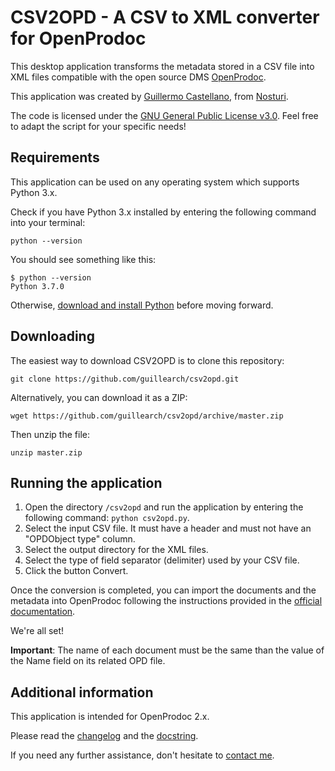 # CSV2OPD - A CSV to XML converter for OpenProdoc

This desktop application transforms the metadata stored in a CSV file into XML files compatible with the open source DMS [OpenProdoc](https://github.com/JHierrot/openprodoc).

This application was created by [Guillermo Castellano](https://guillearch.github.io/), from [Nosturi](https://nosturi.es/).

The code is licensed under the [GNU General Public License v3.0](https://github.com/guillearch/atom-installer/blob/master/LICENSE). Feel free to adapt the script for your specific needs!

## Requirements

This application can be used on any operating system which supports Python 3.x.

Check if you have Python 3.x installed by entering the following command into your terminal:

```
python --version
```

You should see something like this:

```
$ python --version
Python 3.7.0
```

Otherwise, [download and install Python](https://www.python.org/downloads/) before moving forward.

## Downloading

The easiest way to download CSV2OPD is to clone this repository:

```
git clone https://github.com/guillearch/csv2opd.git
```

Alternatively, you can download it as a ZIP:

```
wget https://github.com/guillearch/csv2opd/archive/master.zip
```

Then unzip the file:

```
unzip master.zip
```

## Running the application

1. Open the directory `/csv2opd` and run the application by entering the following command: `python csv2opd.py`.
2. Select the input CSV file. It must have a header and must not have an "OPDObject type" column.
3. Select the output directory for the XML files.
4. Select the type of field separator (delimiter) used by your CSV file.
5. Click the button Convert.

Once the conversion is completed, you can import the documents and the metadata into OpenProdoc following the instructions provided in the [official documentation](https://jhierrot.github.io/openprodoc/help/EN/ImpExpFold.html).

We're all set!

 **Important**: The name of each document must be the same than the value of the Name field on its related OPD file.

## Additional information

This application is intended for OpenProdoc 2.x.

Please read the [changelog](https://github.com/guillearch/csv2opd/tree/master/docs/changelog.md) and the [docstring](https://github.com/guillearch/csv2opd/tree/master/docs/helpfile.txt).

If you need any further assistance, don't hesitate to [contact me](mailto:gcastellano@nosturi.es).
